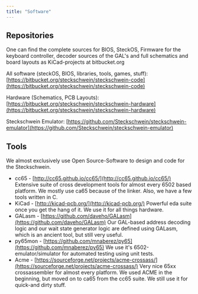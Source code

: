 ```yaml
---
title: "Software"
---
```


## Repositories

One can find the complete sources for BIOS, SteckOS, Firmware for the keyboard controller, decoder sources of the GAL's and full schematics and board layouts as KiCad-projects at bitbucket.org

All software (steckOS, BIOS, libraries, tools, games, stuff): [https://bitbucket.org/steckschwein/steckschwein-code](https://bitbucket.org/steckschwein/steckschwein-code)

Hardware (Schematics, PCB Layouts): [https://bitbucket.org/steckschwein/steckschwein-hardware](https://bitbucket.org/steckschwein/steckschwein-hardware)

Steckschwein Emulator: [https://github.com/Steckschwein/steckschwein-emulator](https://github.com/Steckschwein/steckschwein-emulator)

## Tools

We almost exclusively use Open Source-Software to design and code for the Steckschwein.

- cc65 - [http://cc65.github.io/cc65/](http://cc65.github.io/cc65/) Extensive suite of cross development tools for almost every 6502 based platform. We mostly use ca65 because of the linker. Also, we have a few tools written in C.
- KiCad - [http://kicad-pcb.org/](http://kicad-pcb.org/) Powerful eda suite once you get the hang of it. We use it for all things hardware.
- GALasm - [https://github.com/daveho/GALasm](https://github.com/daveho/GALasm) Our GAL-based address decoding logic and our wait state generator logic are defined using GALasm, which is an ancient tool, but still very useful.
- py65mon - [https://github.com/mnaberez/py65](https://github.com/mnaberez/py65) We use it's 6502-emulator/simulator for automated testing using unit tests.
- Acme - [https://sourceforge.net/projects/acme-crossass/](https://sourceforge.net/projects/acme-crossass/) Very nice 65xx crossassembler for almost every platform. We used ACME in the beginning, but moved on to ca65 from the cc65 suite. We still use it for quick-and dirty stuff.
